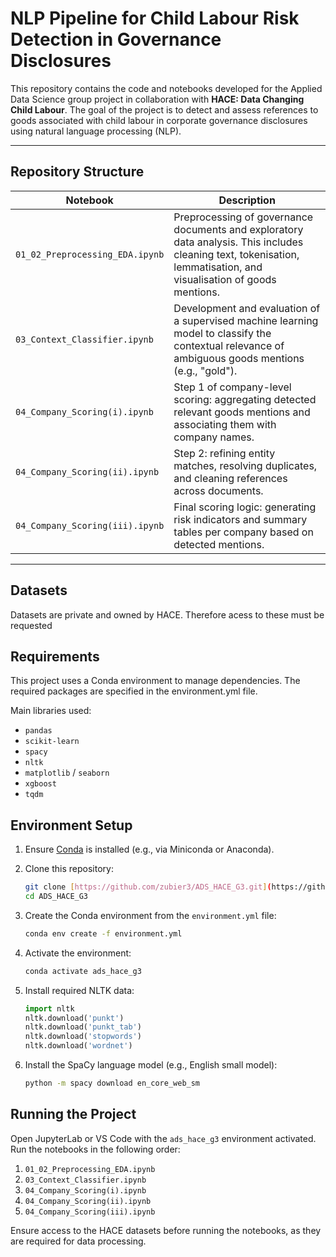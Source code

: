 # NLP Pipeline for Child Labour Risk Detection in Governance Disclosures

This repository contains the code and notebooks developed for the Applied Data Science group project in collaboration with **HACE: Data Changing Child Labour**. The goal of the project is to detect and assess references to goods associated with child labour in corporate governance disclosures using natural language processing (NLP).

---

## Repository Structure

| Notebook | Description |
|----------|-------------|
| `01_02_Preprocessing_EDA.ipynb` | Preprocessing of governance documents and exploratory data analysis. This includes cleaning text, tokenisation, lemmatisation, and visualisation of goods mentions. |
| `03_Context_Classifier.ipynb` | Development and evaluation of a supervised machine learning model to classify the contextual relevance of ambiguous goods mentions (e.g., "gold"). |
| `04_Company_Scoring(i).ipynb` | Step 1 of company-level scoring: aggregating detected relevant goods mentions and associating them with company names. |
| `04_Company_Scoring(ii).ipynb` | Step 2: refining entity matches, resolving duplicates, and cleaning references across documents. |
| `04_Company_Scoring(iii).ipynb` | Final scoring logic: generating risk indicators and summary tables per company based on detected mentions. |

---

## Datasets

Datasets are private and owned by HACE. Therefore acess to these must be requested

## Requirements

This project uses a Conda environment to manage dependencies. The required packages are specified in the environment.yml file.

Main libraries used:
- `pandas`
- `scikit-learn`
- `spacy`
- `nltk`
- `matplotlib` / `seaborn`
- `xgboost`
- `tqdm`

## Environment Setup

1.  Ensure [Conda](https://docs.conda.io/en/latest/) is installed (e.g., via Miniconda or Anaconda).
2.  Clone this repository:

    ```bash
    git clone [https://github.com/zubier3/ADS_HACE_G3.git](https://github.com/zubier3/ADS_HACE_G3.git)
    cd ADS_HACE_G3
    ```
3.  Create the Conda environment from the `environment.yml` file:

    ```bash
    conda env create -f environment.yml
    ```
4.  Activate the environment:

    ```bash
    conda activate ads_hace_g3
    ```
5.  Install required NLTK data:

    ```python
    import nltk
    nltk.download('punkt')
    nltk.download('punkt_tab')
    nltk.download('stopwords')
    nltk.download('wordnet')
    ```
6.  Install the SpaCy language model (e.g., English small model):

    ```bash
    python -m spacy download en_core_web_sm
    ```

## Running the Project

Open JupyterLab or VS Code with the `ads_hace_g3` environment activated. Run the notebooks in the following order:

1.  `01_02_Preprocessing_EDA.ipynb`
2.  `03_Context_Classifier.ipynb`
3.  `04_Company_Scoring(i).ipynb`
4.  `04_Company_Scoring(ii).ipynb`
5.  `04_Company_Scoring(iii).ipynb`

Ensure access to the HACE datasets before running the notebooks, as they are required for data processing.
